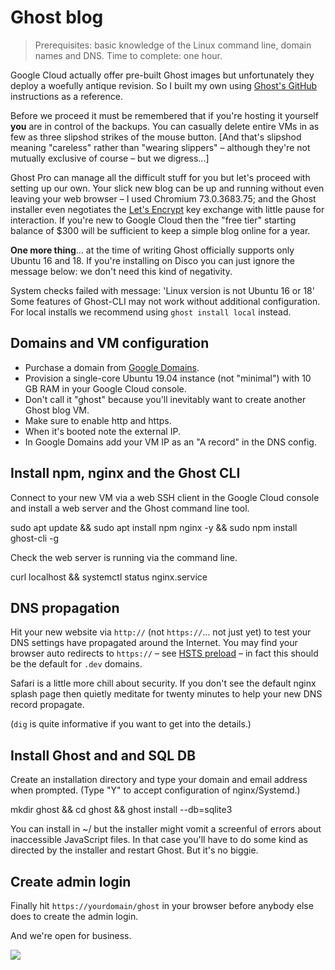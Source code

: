 # Ghost blog

> Prerequisites: basic knowledge of the Linux command line, domain names and DNS.
> Time to complete: one hour.

Google Cloud actually offer pre-built Ghost images but unfortunately they deploy a woefully antique revision. So I built my own using [Ghost's GitHub](https://github.com/TryGhost/Ghost/) instructions as a reference.

Before we proceed it must be remembered that if you're hosting it yourself **you** are in control of the backups. You can casually delete entire VMs in as few as three slipshod strikes of the mouse button. [And that's slipshod meaning "careless" rather than "wearing slippers" – although they're not mutually exclusive of course – but we digress...]

Ghost Pro can manage all the difficult stuff for you but let's proceed with setting up our own. Your slick new blog can be up and running without even leaving your web browser – I used Chromium 73.0.3683.75; and the Ghost installer even negotiates the [Let's Encrypt](https://letsencrypt.org/) key exchange with little pause for interaction. If you're new to Google Cloud then the "free tier" starting balance of $300 will be sufficient to keep a simple blog online for a year.

**One more thing**... at the time of writing Ghost officially supports only Ubuntu 16 and 18. If you're installing on Disco you can just ignore the message below: we don't need this kind of negativity.

System checks failed with message: 'Linux version is not Ubuntu 16 or 18'
Some features of Ghost-CLI may not work without additional configuration.
For local installs we recommend using `ghost install local` instead.

## Domains and VM configuration
- Purchase a domain from [Google Domains](http://domains.google).
- Provision a single-core Ubuntu 19.04 instance (not "minimal") with 10 GB RAM in your Google Cloud console.
- Don't call it "ghost" because you'll inevitably want to create another Ghost blog VM.
- Make sure to enable http and https.
- When it's booted note the external IP.
- In Google Domains add your VM IP as an "A record" in the DNS config.

## Install npm, nginx and the Ghost CLI
Connect to your new VM via a web SSH client in the Google Cloud console and install a web server and the Ghost command line tool.

sudo apt update && sudo apt install npm nginx -y && sudo npm install ghost-cli -g

Check the web server is running via the command line.

curl localhost && systemctl status nginx.service

## DNS propagation
Hit your new website via `http://` (not `https://`... not just yet) to test your DNS settings have propagated around the Internet. You may find your browser auto redirects to `https://` – see [HSTS preload](https://hstspreload.org/) – in fact this should be the default for `.dev` domains.

Safari is a little more chill about security. If you don't see the default nginx splash page then quietly meditate for twenty minutes to help your new DNS record propagate.

(`dig` is quite informative if you want to get into the details.)

## Install Ghost and and SQL DB
Create an installation directory and type your domain and email address when prompted. (Type "Y" to accept configuration of nginx/Systemd.)

mkdir ghost && cd ghost && ghost install --db=sqlite3

You can install in ~/ but the installer might vomit a screenful of errors about inaccessible JavaScript files. In that case you'll have to do some kind as directed by the installer and restart Ghost. But it's no biggie.

## Create admin login
Finally hit `https://yourdomain/ghost` in your browser before anybody else does to create the admin login.

And we're open for business.

![](https://images.unsplash.com/photo-1473187983305-f615310e7daa?ixlib=rb-1.2.1&amp;q=80&amp;fm=jpg&amp;crop=entropy&amp;cs=tinysrgb&amp;w=1080&amp;fit=max&amp;ixid=eyJhcHBfaWQiOjExNzczfQ)
